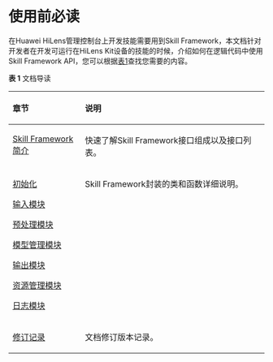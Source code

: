 # 使用前必读<a name="hilens_05_0001"></a>

在Huawei HiLens管理控制台上开发技能需要用到Skill Framework，本文档针对开发者在开发可运行在HiLens Kit设备的技能的时候，介绍如何在逻辑代码中使用Skill Framework API，您可以根据[表1](#table32748286810)查找您需要的内容。

**表 1**  文档导读

<a name="table32748286810"></a>
<table><thead align="left"><tr id="row22751228589"><th class="cellrowborder" valign="top" width="28.29%" id="mcps1.2.3.1.1"><p id="p898718214915"><a name="p898718214915"></a><a name="p898718214915"></a>章节</p>
</th>
<th class="cellrowborder" valign="top" width="71.71%" id="mcps1.2.3.1.2"><p id="p12275102814817"><a name="p12275102814817"></a><a name="p12275102814817"></a>说明</p>
</th>
</tr>
</thead>
<tbody><tr id="row202751728483"><td class="cellrowborder" valign="top" width="28.29%" headers="mcps1.2.3.1.1 "><p id="p102751428780"><a name="p102751428780"></a><a name="p102751428780"></a><a href="Skill-Framework简介.md">Skill Framework简介</a></p>
</td>
<td class="cellrowborder" valign="top" width="71.71%" headers="mcps1.2.3.1.2 "><p id="p12751328684"><a name="p12751328684"></a><a name="p12751328684"></a>快速了解Skill Framework接口组成以及接口列表。</p>
</td>
</tr>
<tr id="row12207199142613"><td class="cellrowborder" valign="top" width="28.29%" headers="mcps1.2.3.1.1 "><p id="p075221517416"><a name="p075221517416"></a><a name="p075221517416"></a><a href="初始化.md">初始化</a></p>
<p id="p1554103085511"><a name="p1554103085511"></a><a name="p1554103085511"></a><a href="输入模块.md">输入模块</a></p>
<p id="p17538193019553"><a name="p17538193019553"></a><a name="p17538193019553"></a><a href="预处理模块.md">预处理模块</a></p>
<p id="p3265436145317"><a name="p3265436145317"></a><a name="p3265436145317"></a><a href="模型管理模块.md">模型管理模块</a></p>
<p id="p8509124395312"><a name="p8509124395312"></a><a name="p8509124395312"></a><a href="输出模块.md">输出模块</a></p>
<p id="p10648114995312"><a name="p10648114995312"></a><a name="p10648114995312"></a><a href="资源管理模块.md">资源管理模块</a></p>
<p id="p8910195810531"><a name="p8910195810531"></a><a name="p8910195810531"></a><a href="日志模块.md">日志模块</a></p>
</td>
<td class="cellrowborder" valign="top" width="71.71%" headers="mcps1.2.3.1.2 "><p id="p17539830175515"><a name="p17539830175515"></a><a name="p17539830175515"></a>Skill Framework封装的类和函数详细说明。</p>
</td>
</tr>
<tr id="row427522813816"><td class="cellrowborder" valign="top" width="28.29%" headers="mcps1.2.3.1.1 "><p id="p6481330185314"><a name="p6481330185314"></a><a name="p6481330185314"></a><a href="zh-cn_topic_0152063439.md">修订记录</a></p>
</td>
<td class="cellrowborder" valign="top" width="71.71%" headers="mcps1.2.3.1.2 "><p id="p649253114594"><a name="p649253114594"></a><a name="p649253114594"></a>文档修订版本记录。</p>
</td>
</tr>
</tbody>
</table>

